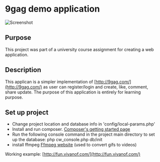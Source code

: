 # 9gag demo application

![Screenshot](https://raw.githubusercontent.com/no0n3/fun_project/master/demo_1.png)

Purpose
-------------
This project was part of a university course assignment for creating a web application.

Description
-------------
This applican is a simpler implementation of [http://9gag.com/](http://9gag.com/) as user can register/login and create, like, comment, share update. The purpose of this application is entirely for learning purpose.

Set up project
-------------

* Change project location and database info in 'config/local-params.php'
* Install and run composer. [Composer's getting started page](https://getcomposer.org/doc/00-intro.md)
* Run the following console command in the project main directory to set up the database: php cw_console.php db/init
* install ffmpeg [Ffmpeg website](https://www.ffmpeg.org/) (used to convert gifs to videos)

Working example: [http://fun.vivanof.com/](http://fun.vivanof.com/)
